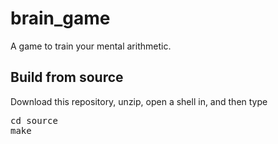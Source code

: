 # brain_game
A game to train your mental arithmetic.

<h2>Build from source</h2>
Download this repository, unzip, open a shell in, and then type <pre>cd source<br>make</pre>
